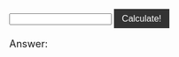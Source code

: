 <style> @import url('https://fonts.googleapis.com/css2?family=Oswald:wght@700&family=Source+Sans+Pro:wght@200;700&display=swap'); </style>


<input type="text" id="equation">
<button onclick="calculator()">Calculate!</button>


<p>Answer:</p>
<p id="answer"></p>


<script>
  
  function calculator() {
    let expression = document.getElementById("equation").value;

    const urlStart = "https://crimebusterstest.tk/api/calculator/";
    const url = urlStart + expression;

    console.log(url); 

    fetch(url)
      .then(res => res.json())
      .then(data => {
        console.log(data);
        
        document.getElementById("answer").innerHTML = data.result; 
      
      })
      
  }
</script>

<style> 
button {
	width: 100px;
	height: 35px;
	font-size: 16px;
	background-color: #333;
	color: #fff;
	border: none;
	cursor: pointer;
}

p {
  font-size: 18px;
}
</style>